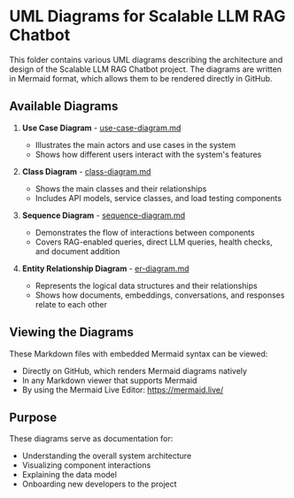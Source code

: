 # UML Diagrams for Scalable LLM RAG Chatbot

This folder contains various UML diagrams describing the architecture and design of the Scalable LLM RAG Chatbot project. The diagrams are written in Mermaid format, which allows them to be rendered directly in GitHub.

## Available Diagrams

1. **Use Case Diagram** - [use-case-diagram.md](use-case-diagram.md)
   * Illustrates the main actors and use cases in the system
   * Shows how different users interact with the system's features

2. **Class Diagram** - [class-diagram.md](class-diagram.md)
   * Shows the main classes and their relationships
   * Includes API models, service classes, and load testing components

3. **Sequence Diagram** - [sequence-diagram.md](sequence-diagram.md)
   * Demonstrates the flow of interactions between components
   * Covers RAG-enabled queries, direct LLM queries, health checks, and document addition

4. **Entity Relationship Diagram** - [er-diagram.md](er-diagram.md)
   * Represents the logical data structures and their relationships
   * Shows how documents, embeddings, conversations, and responses relate to each other

## Viewing the Diagrams

These Markdown files with embedded Mermaid syntax can be viewed:

* Directly on GitHub, which renders Mermaid diagrams natively
* In any Markdown viewer that supports Mermaid
* By using the Mermaid Live Editor: https://mermaid.live/

## Purpose

These diagrams serve as documentation for:
- Understanding the overall system architecture
- Visualizing component interactions
- Explaining the data model
- Onboarding new developers to the project 